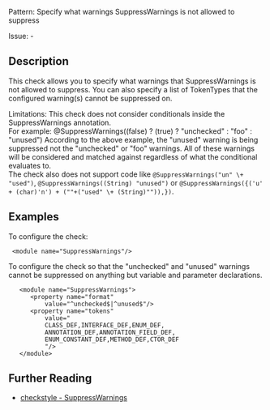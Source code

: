 Pattern: Specify what warnings SuppressWarnings is not allowed to suppress

Issue: -

## Description

This check allows you to specify what warnings that SuppressWarnings is not allowed to suppress. You can also specify a list of TokenTypes that the configured warning(s) cannot be suppressed on.

Limitations: This check does not consider conditionals inside the SuppressWarnings annotation.   
For example: @SuppressWarnings((false) ? (true) ? "unchecked" : "foo" : "unused") According to the above example, the "unused" warning is being suppressed not the "unchecked" or "foo" warnings. All of these warnings will be considered and matched against regardless of what the conditional evaluates to.   
The check also does not support code like `@SuppressWarnings("un" \+ "used")`, `@SuppressWarnings((String) "unused")` or `@SuppressWarnings({('u' + (char)'n') + (""+("used" \+ (String)"")),})`. 

## Examples

To configure the check:
    
    
     <module name="SuppressWarnings"/>
            

To configure the check so that the "unchecked" and "unused" warnings cannot be suppressed on anything but variable and parameter declarations. 
    
    
       <module name="SuppressWarnings">
          <property name="format"
              value="^unchecked$|^unused$"/>
          <property name="tokens"
              value="
              CLASS_DEF,INTERFACE_DEF,ENUM_DEF,
              ANNOTATION_DEF,ANNOTATION_FIELD_DEF,
              ENUM_CONSTANT_DEF,METHOD_DEF,CTOR_DEF
              "/>
       </module>

## Further Reading

* [checkstyle - SuppressWarnings](http://checkstyle.sourceforge.net/config_annotation.html#SuppressWarnings)